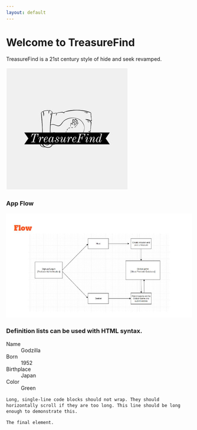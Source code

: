 ```yaml
---
layout: default
---
```


# Welcome to TreasureFind

TreasureFind is a 21st century style of hide and seek revamped.

![Logo](https://github.com/eddyspaghette/TreasureFind/blob/gh-pages/tf_logo.JPG)


### App Flow
![Flow](https://github.com/eddyspaghette/TreasureFind/blob/gh-pages/flow.JPG)


### Definition lists can be used with HTML syntax.

<dl>
<dt>Name</dt>
<dd>Godzilla</dd>
<dt>Born</dt>
<dd>1952</dd>
<dt>Birthplace</dt>
<dd>Japan</dd>
<dt>Color</dt>
<dd>Green</dd>
</dl>

```
Long, single-line code blocks should not wrap. They should horizontally scroll if they are too long. This line should be long enough to demonstrate this.
```

```
The final element.
```

